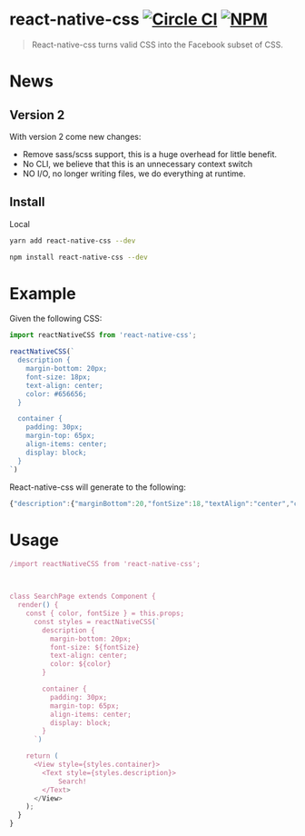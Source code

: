 # react-native-css [![Circle CI](https://circleci.com/gh/sabeurthabti/react-native-css.svg?style=svg&circle-token=a140907997e6a37c6c5ec75f04e8150cef049ff6)](https://circleci.com/gh/sabeurthabti/react-native-css) [![NPM](https://img.shields.io/npm/dm/react-native-css.svg?style=flat-square)](https://www.npmjs.com/package/react-native-css)

> React-native-css turns valid CSS into the Facebook subset of CSS.

# News

## Version 2 
With version 2 come new changes:

- Remove sass/scss support, this is a huge overhead for little benefit. 
- No CLI, we believe that this is an unnecessary context switch
- NO I/O, no longer writing files, we do everything at runtime.  

## Install

Local

```bash
yarn add react-native-css --dev
```

```bash
npm install react-native-css --dev
```


# Example

Given the following CSS:

``` js
import reactNativeCSS from 'react-native-css';

reactNativeCSS(`
  description {
    margin-bottom: 20px;
    font-size: 18px;
    text-align: center;
    color: #656656;
  }

  container {
    padding: 30px;
    margin-top: 65px;
    align-items: center;
    display: block;
  }
`) 

```

React-native-css will generate to the following:

``` javascript
{"description":{"marginBottom":20,"fontSize":18,"textAlign":"center","color":"#656656"},"container":{"padding":30,"marginTop":65,"alignItems":"center"}}
```  
# Usage
```js
/import reactNativeCSS from 'react-native-css';



class SearchPage extends Component {
  render() {
    const { color, fontSize } = this.props;
      const styles = reactNativeCSS(`
        description {
          margin-bottom: 20px;
          font-size: ${fontSize}
          text-align: center;
          color: ${color}
        }

        container {
          padding: 30px;
          margin-top: 65px;
          align-items: center;
          display: block;
        }
      `) 

    return (
      <View style={styles.container}>
        <Text style={styles.description}>
            Search!
        </Text>
      </View>
    );
  }
}

```
